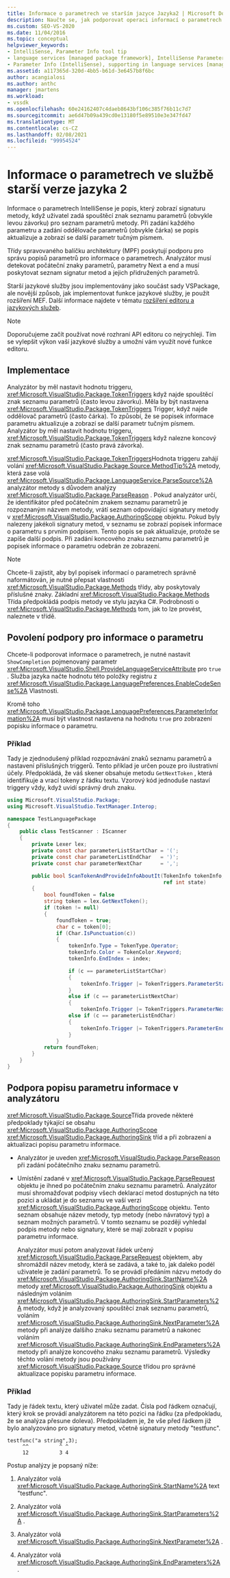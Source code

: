 ```yaml
---
title: Informace o parametrech ve starším jazyce Jazyka2 | Microsoft Docs
description: Naučte se, jak podporovat operaci informací o parametrech IntelliSense pro zobrazení signatury metody, když je metoda zapsaná ve službě starší verze jazyka.
ms.custom: SEO-VS-2020
ms.date: 11/04/2016
ms.topic: conceptual
helpviewer_keywords:
- IntelliSense, Parameter Info tool tip
- language services [managed package framework], IntelliSense Parameter Info
- Parameter Info (IntelliSense), supporting in language services [managed package framework]
ms.assetid: a117365d-320d-4bb5-b61d-3e6457b8f6bc
author: acangialosi
ms.author: anthc
manager: jmartens
ms.workload:
- vssdk
ms.openlocfilehash: 60e24162407c4daeb8643bf106c385f76b11c7d7
ms.sourcegitcommit: ae6d47b09a439cd0e13180f5e89510e3e347fd47
ms.translationtype: MT
ms.contentlocale: cs-CZ
ms.lasthandoff: 02/08/2021
ms.locfileid: "99954524"
---
```

# <a name="parameter-info-in-a-legacy-language-service-2"></a>Informace o parametrech ve službě starší verze jazyka 2
Informace o parametrech IntelliSense je popis, který zobrazí signaturu metody, když uživatel zadá spouštěcí znak seznamu parametrů (obvykle levou závorku) pro seznam parametrů metody. Při zadání každého parametru a zadání oddělovače parametrů (obvykle čárka) se popis aktualizuje a zobrazí se další parametr tučným písmem.

 Třídy spravovaného balíčku architektury (MPF) poskytují podporu pro správu popisů parametrů pro informace o parametrech. Analyzátor musí detekovat počáteční znaky parametrů, parametry Next a end a musí poskytovat seznam signatur metod a jejich přidružených parametrů.

 Starší jazykové služby jsou implementovány jako součást sady VSPackage, ale novější způsob, jak implementovat funkce jazykové služby, je použít rozšíření MEF. Další informace najdete v tématu [rozšíření editoru a jazykových služeb](../../extensibility/extending-the-editor-and-language-services.md).

> [!NOTE]
> Doporučujeme začít používat nové rozhraní API editoru co nejrychleji. Tím se vylepšit výkon vaší jazykové služby a umožní vám využít nové funkce editoru.

## <a name="implementation"></a>Implementace
 Analyzátor by měl nastavit hodnotu triggeru, <xref:Microsoft.VisualStudio.Package.TokenTriggers> když najde spouštěcí znak seznamu parametrů (často levou závorku). Měla by být nastavena <xref:Microsoft.VisualStudio.Package.TokenTriggers> Trigger, když najde oddělovač parametrů (často čárka). To způsobí, že se popisek informace parametru aktualizuje a zobrazí se další parametr tučným písmem. Analyzátor by měl nastavit hodnotu triggeru, <xref:Microsoft.VisualStudio.Package.TokenTriggers> když nalezne koncový znak seznamu parametrů (často pravá závorka).

 <xref:Microsoft.VisualStudio.Package.TokenTriggers>Hodnota triggeru zahájí volání <xref:Microsoft.VisualStudio.Package.Source.MethodTip%2A> metody, která zase volá <xref:Microsoft.VisualStudio.Package.LanguageService.ParseSource%2A> analyzátor metody s důvodem analýzy <xref:Microsoft.VisualStudio.Package.ParseReason> . Pokud analyzátor určí, že identifikátor před počátečním znakem seznamu parametrů je rozpoznaným názvem metody, vrátí seznam odpovídající signatury metody v <xref:Microsoft.VisualStudio.Package.AuthoringScope> objektu. Pokud byly nalezeny jakékoli signatury metod, v seznamu se zobrazí popisek informace o parametru s prvním podpisem. Tento popis se pak aktualizuje, protože se zapíše další podpis. Při zadání koncového znaku seznamu parametrů je popisek informace o parametru odebrán ze zobrazení.

> [!NOTE]
> Chcete-li zajistit, aby byl popisek informací o parametrech správně naformátován, je nutné přepsat vlastnosti <xref:Microsoft.VisualStudio.Package.Methods> třídy, aby poskytovaly příslušné znaky. Základní <xref:Microsoft.VisualStudio.Package.Methods> Třída předpokládá podpis metody ve stylu jazyka C#. Podrobnosti o <xref:Microsoft.VisualStudio.Package.Methods> tom, jak to lze provést, naleznete v třídě.

## <a name="enabling-support-for-the-parameter-info"></a>Povolení podpory pro informace o parametru
 Chcete-li podporovat informace o parametrech, je nutné nastavit `ShowCompletion` pojmenovaný parametr <xref:Microsoft.VisualStudio.Shell.ProvideLanguageServiceAttribute> pro `true` . Služba jazyka načte hodnotu této položky registru z <xref:Microsoft.VisualStudio.Package.LanguagePreferences.EnableCodeSense%2A> Vlastnosti.

 Kromě toho <xref:Microsoft.VisualStudio.Package.LanguagePreferences.ParameterInformation%2A> musí být vlastnost nastavena na hodnotu `true` pro zobrazení popisku informace o parametru.

### <a name="example"></a>Příklad
 Tady je zjednodušený příklad rozpoznávání znaků seznamu parametrů a nastavení příslušných triggerů. Tento příklad je určen pouze pro ilustrativní účely. Předpokládá, že váš skener obsahuje metodu `GetNextToken` , která identifikuje a vrací tokeny z řádku textu. Vzorový kód jednoduše nastaví triggery vždy, když uvidí správný druh znaku.

```csharp
using Microsoft.VisualStudio.Package;
using Microsoft.VisualStudio.TextManager.Interop;

namespace TestLanguagePackage
{
    public class TestScanner : IScanner
    {
        private Lexer lex;
        private const char parameterListStartChar = '(';
        private const char parameterListEndChar   = ')';
        private const char parameterNextChar      = ',';

        public bool ScanTokenAndProvideInfoAboutIt(TokenInfo tokenInfo,
                                                   ref int state)
        {
            bool foundToken = false
            string token = lex.GetNextToken();
            if (token != null)
            {
                foundToken = true;
                char c = token[0];
                if (Char.IsPunctuation(c))
                {
                    tokenInfo.Type = TokenType.Operator;
                    tokenInfo.Color = TokenColor.Keyword;
                    tokenInfo.EndIndex = index;

                    if (c == parameterListStartChar)
                    {
                        tokenInfo.Trigger |= TokenTriggers.ParameterStart;
                    }
                    else if (c == parameterListNextChar)
                    {
                        tokenInfo.Trigger |= TokenTriggers.ParameterNext;
                    else if (c == parameterListEndChar)
                    {
                        tokenInfo.Trigger |= TokenTriggers.ParameterEnd;
                    }
                }
            return foundToken;
        }
    }
}
```

## <a name="supporting-the-parameter-info-tooltip-in-the-parser"></a>Podpora popisu parametru informace v analyzátoru
 <xref:Microsoft.VisualStudio.Package.Source>Třída provede některé předpoklady týkající se obsahu <xref:Microsoft.VisualStudio.Package.AuthoringScope> <xref:Microsoft.VisualStudio.Package.AuthoringSink> tříd a při zobrazení a aktualizaci popisu parametru informace.

- Analyzátor je uveden <xref:Microsoft.VisualStudio.Package.ParseReason> při zadání počátečního znaku seznamu parametrů.

- Umístění zadané v <xref:Microsoft.VisualStudio.Package.ParseRequest> objektu je ihned po počátečním znaku seznamu parametrů. Analyzátor musí shromažďovat podpisy všech deklarací metod dostupných na této pozici a ukládat je do seznamu ve vaší verzi <xref:Microsoft.VisualStudio.Package.AuthoringScope> objektu. Tento seznam obsahuje název metody, typ metody (nebo návratový typ) a seznam možných parametrů. V tomto seznamu se později vyhledal podpis metody nebo signatury, které se mají zobrazit v popisu parametru informace.

  Analyzátor musí potom analyzovat řádek určený <xref:Microsoft.VisualStudio.Package.ParseRequest> objektem, aby shromáždil název metody, která se zadává, a také to, jak daleko podél uživatele je zadání parametrů. To se provádí předáním názvu metody do <xref:Microsoft.VisualStudio.Package.AuthoringSink.StartName%2A> metody <xref:Microsoft.VisualStudio.Package.AuthoringSink> objektu a následným voláním <xref:Microsoft.VisualStudio.Package.AuthoringSink.StartParameters%2A> metody, když je analyzovaný spouštěcí znak seznamu parametrů, voláním <xref:Microsoft.VisualStudio.Package.AuthoringSink.NextParameter%2A> metody při analýze dalšího znaku seznamu parametrů a nakonec voláním <xref:Microsoft.VisualStudio.Package.AuthoringSink.EndParameters%2A> metody při analýze koncového znaku seznamu parametrů. Výsledky těchto volání metody jsou používány <xref:Microsoft.VisualStudio.Package.Source> třídou pro správné aktualizace popisku parametru informace.

### <a name="example"></a>Příklad
 Tady je řádek textu, který uživatel může zadat. Čísla pod řádkem označují, který krok se provádí analyzátorem na této pozici na řádku (za předpokladu, že se analýza přesune doleva). Předpokladem je, že vše před řádkem již bylo analyzováno pro signatury metod, včetně signatury metody "testfunc".

```
testfunc("a string",3);
     ^^          ^ ^
     12          3 4
```

 Postup analýzy je popsaný níže:

1. Analyzátor volá <xref:Microsoft.VisualStudio.Package.AuthoringSink.StartName%2A> text "testfunc".

2. Analyzátor volá <xref:Microsoft.VisualStudio.Package.AuthoringSink.StartParameters%2A> .

3. Analyzátor volá <xref:Microsoft.VisualStudio.Package.AuthoringSink.NextParameter%2A> .

4. Analyzátor volá <xref:Microsoft.VisualStudio.Package.AuthoringSink.EndParameters%2A> .
